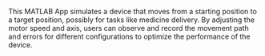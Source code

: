 This MATLAB App simulates a device that moves from a starting position to a target position, possibly for tasks like medicine delivery.
By adjusting the motor speed and axis, users can observe and record the movement path and errors for different configurations to optimize the performance of the device.

